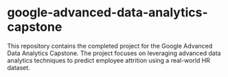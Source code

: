 # google-advanced-data-analytics-capstone
This repository contains the completed project for the Google Advanced Data Analytics Capstone. The project focuses on leveraging advanced data analytics techniques to predict employee attrition using a real-world HR dataset.
